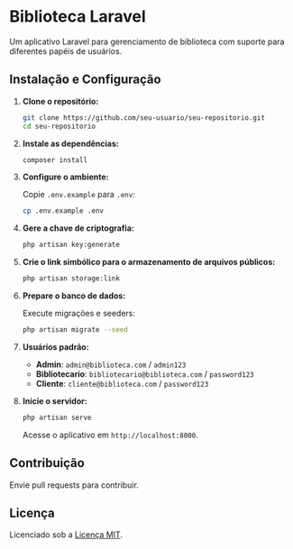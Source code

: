 # Biblioteca Laravel

Um aplicativo Laravel para gerenciamento de biblioteca com suporte para diferentes papéis de usuários.

## Instalação e Configuração

1. **Clone o repositório:**

    ```bash
    git clone https://github.com/seu-usuario/seu-repositorio.git
    cd seu-repositorio
    ```

2. **Instale as dependências:**

    ```bash
    composer install
    ```

3. **Configure o ambiente:**

    Copie `.env.example` para `.env`:

    ```bash
    cp .env.example .env
    ```

4. **Gere a chave de criptografia:**

    ```bash
    php artisan key:generate
    ```

5. **Crie o link simbólico para o armazenamento de arquivos públicos:**

    ```bash
    php artisan storage:link
    ```

6. **Prepare o banco de dados:**

    Execute migrações e seeders:

    ```bash
    php artisan migrate --seed
    ```

7. **Usuários padrão:**

    - **Admin**: `admin@biblioteca.com` / `admin123`
    - **Bibliotecario**: `bibliotecario@biblioteca.com` / `password123`
    - **Cliente**: `cliente@biblioteca.com` / `password123`

8. **Inicie o servidor:**

    ```bash
    php artisan serve
    ```

    Acesse o aplicativo em `http://localhost:8000`.

## Contribuição

Envie pull requests para contribuir.

## Licença

Licenciado sob a [Licença MIT](LICENSE).
